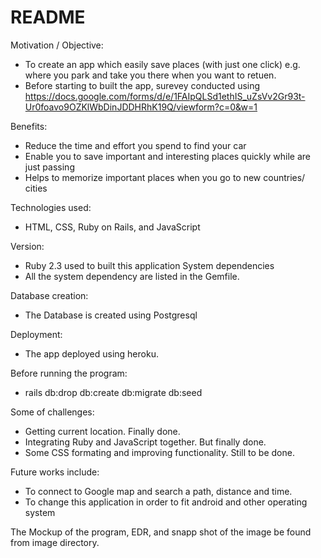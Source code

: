 # README
Motivation / Objective:
* To create an app which easily save places (with just one click) e.g. where you park and take you there when you want to retuen.
* Before starting to built the app, surevey conducted using https://docs.google.com/forms/d/e/1FAIpQLSd1ethIS_uZsVv2Gr93t-Ur0foavo9OZKlWbDinJDDHRhK19Q/viewform?c=0&w=1   

Benefits:
  * Reduce the time and effort you spend to find your car 
  * Enable you to save important and interesting places quickly while are just passing
  * Helps to memorize important places when you go to new countries/ cities 
  
Technologies used:
  * HTML, CSS, Ruby on Rails, and JavaScript
  
Version:
  * Ruby 2.3 used to built this application
System dependencies
  * All the system dependency are listed in the Gemfile.
  
Database creation:
  * The Database is created using Postgresql
  
Deployment:
  * The app deployed using heroku.  
  
Before running the program:
  * rails db:drop db:create db:migrate db:seed
  
Some of challenges:
  * Getting current location. Finally done.
  * Integrating Ruby and JavaScript together. But finally done.
  * Some CSS formating and improving functionality. Still to be done.

Future works include:
  * To connect to Google map and search a path, distance and time.
  * To change this application in order to fit android and other operating system
  
The Mockup of the program, EDR, and snapp shot of the image be found from image directory.


